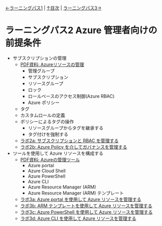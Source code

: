 [←ラーニングパス1](lp01.md) | [↑目次](README.md) | [ラーニングパス3→](lp03.md)

# ラーニングパス2 Azure 管理者向けの前提条件

- サブスクリプションの管理
  - [PDF資料: Azureリソースの管理](pdf/Azure%E3%81%AE%E3%83%AA%E3%82%BD%E3%83%BC%E3%82%B9%E7%AE%A1%E7%90%86.pdf)
    - 管理グループ
    - サブスクリプション
    - リソースグループ
    - ロック
    - ロールベースのアクセス制御(Azure RBAC)
    - Azure ポリシー
  - タグ
  - カスタムロールの定義
  - ポリシーによるタグの操作
    - リソースグループからタグを継承する
    - タグ付けを強制する
  - [ラボ2a: サブスクリプションと RBAC を管理する](lab02acs.md)
  - [ラボ2b: Azure Policy を介してガバナンスを管理する](lab02bcs.md)
- ツールを使用して Azure リソースを構成する
  - [PDF資料: Azureの管理ツール](pdf/Azure%E3%81%AE%E7%AE%A1%E7%90%86%E3%83%84%E3%83%BC%E3%83%AB.pdf)
    - Azure portal
    - Azure Cloud Shell
    - Azure PowerShell
    - Azure CLI
    - Azure Resource Manager (ARM)
    - Azure Resource Manager (ARM) テンプレート
  - [ラボ3a: Azure portal を使用して Azure リソースを管理する](lab03acs.md)
  - [ラボ3b: ARM テンプレートを使用して Azure リソースを管理する](lab03bcs.md)
  - [ラボ3c: Azure PowerShell を使用して Azure リソースを管理する](lab03ccs.md)
  - [ラボ3d: Azure CLI を使用して Azure リソースを管理する](lab03dcs.md)
